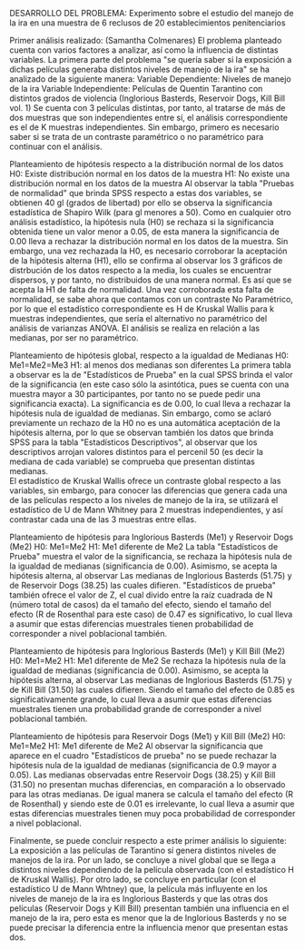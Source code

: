 DESARROLLO DEL PROBLEMA: 
Experimento sobre el estudio del manejo de la ira en una muestra de 6 reclusos de 20 establecimientos penitenciarios


Primer análisis realizado: (Samantha Colmenares)
El problema planteado cuenta con varios factores a analizar, así como la influencia de distintas variables.
La primera parte del problema "se quería saber si la exposición a dichas películas generaba distintos niveles de manejo de la ira" se ha analizado de la siguiente manera:
Variable Dependiente: Niveles de manejo de la ira
Variable Independiente: Películas de Quentin Tarantino con distintos grados de violencia (Inglorious Basterds, Reservoir Dogs, Kill Bill vol. 1)
Se cuenta con 3 películas distintas, por tanto, al tratarse de más de dos muestras que son independientes entre sí, el análisis
correspondiente es el de K muestras independientes. Sin embargo, primero es necesario saber si se trata de un contraste paramétrico o no paramétrico para continuar con el análisis.

Planteamiento de hipótesis respecto a la distribución normal de los datos
H0: Existe distribución normal en los datos de la muestra 
H1: No existe una distribución normal en los datos de la muestra
Al observar la tabla "Pruebas de normalidad" que brinda SPSS respecto a estas dos variables, se obtienen 40 gl (grados de libertad)
por ello se observa la significancia estadística de Shapiro Wilk (para gl menores a 50). 
Como en cualquier otro análisis estadístico, la hipótesis nula (H0) se rechaza si la significancia obtenida tiene un valor menor a 0.05, 
de esta manera la significancia de 0.00 lleva a rechazar la distribución normal en los datos de la muestra.
Sin embargo, una vez rechazada la H0, es necesario corroborar la aceptación de la hipótesis alterna (H1), ello se confirma al observar
los 3 gráficos de distrbución de los datos respecto a la media, los cuales se encuentrar dispersos, y por tanto, no distribuidos de una
manera normal. Es así que se acepta la H1 de falta de normalidad.
Una vez corroborada esta falta de normalidad, se sabe ahora que contamos con un contraste No Paramétrico, por lo que el estadístico 
correspondiente es H de Kruskal Wallis para k muestras independientes, que sería el alternativo no paramétrico del análisis de 
varianzas ANOVA. El análisis se realiza en relación a las medianas, por ser no paramétrico. 

Planteamiento de hipótesis global, respecto a la igualdad de Medianas
H0: Me1=Me2=Me3
H1: al menos dos medianas son diferentes
La primera tabla a observar es la de "Estadísticos de Prueba" en la cual SPSS brinda el valor de la significancia (en este caso sólo 
la asintótica, pues se cuenta con una muestra mayor a 30 participantes, por tanto no se puede pedir una significancia exacta). La 
significancia es de 0.00, lo cual lleva a rechazar la hipótesis nula de igualdad de medianas. Sin embargo, como se aclaró previamente
un rechazo de la H0 no es una automática aceptación de la hipótesis alterna, por lo que se observan también los datos que brinda SPSS
para la tabla "Estadísticos Descriptivos", al observar que los descriptivos arrojan valores distintos para el percenil 50 (es decir
la mediana de cada variable) se comprueba que presentan distintas medianas.  
El estadístico de Kruskal Wallis ofrece un contraste global respecto a las variables, sin embargo, para conocer las diferencias que genera cada una de las películas respecto a los niveles de manejo de la ira, se utilizará el estadístico de U de Mann Whitney para
2 muestras independientes, y así contrastar cada una de las 3 muestras entre ellas. 

Planteamiento de hipótesis para Inglorious Basterds (Me1) y Reservoir Dogs (Me2)
H0: Me1=Me2
H1: Me1 diferente de Me2
La tabla "Estadísticos de Prueba" muestra el valor de la significancia, se rechaza la hipótesis nula de la igualdad de medianas (significancia de 0.00).  Asimismo, se acepta la hipótesis alterna, al observar Las medianas de Inglorious Basterds (51.75) y de Reservoir Dogs (38.25) las cuales difieren. 
"Estadísticos de prueba" también ofrece el valor de Z, el cual divido entre la raíz cuadrada de N (número total de casos) da el tamaño del efecto, siendo el tamaño del efecto (R de Rosenthal para este caso) de 0.47 es significativo, lo cual lleva a asumir que estas diferencias muestrales tienen  probabilidad  de corresponder a nivel poblacional también. 

Planteamiento de hipótesis para Inglorious Basterds (Me1) y Kill Bill (Me2)
H0: Me1=Me2
H1: Me1 diferente de Me2
Se rechaza la hipótesis nula de la igualdad de medianas (significancia de 0.00). Asimismo, se acepta la hipótesis alterna, al observar Las medianas de Inglorious Basterds (51.75) y de Kill Bill (31.50) las cuales difieren. 
Siendo el tamaño del efecto de 0.85 es significativamente grande, lo cual lleva a asumir que estas diferencias muestrales tienen una probabilidad grande de corresponder a nivel poblacional también.

Planteamiento de hipótesis para Reservoir Dogs (Me1) y Kill Bill (Me2)
H0: Me1=Me2
H1: Me1 diferente de Me2
Al observar la significancia que aparece en el cuadro "Estadísticos de prueba" no se puede rechazar la hipótesis nula de la igualdad de medianas (significancia de 0.9 mayor a 0.05). Las medianas observadas entre Reservoir Dogs (38.25) y Kill Bill (31.50) no presentan muchas diferencias, en comparación a lo observado para las otras medianas. 
De igual manera se calcula el tamaño del efecto (R de Rosenthal) y siendo este de 0.01 es irrelevante, lo cual lleva a asumir que estas diferencias muestrales tienen  muy poca probabilidad  de corresponder a nivel poblacional.

Finalmente, se puede concluir respecto a este primer análisis lo siguiente: La exposición a las películas de Tarantino sí genera distintos niveles de manejos de la ira. 
Por un lado, se concluye a nivel global que se llega a distintos niveles dependiendo de la película observada (con el estadístico H de Kruskal Wallis).
Por otro lado, se concluye en particular (con el estadístico U de Mann Whtney) que, la película más influyente en los niveles de manejo de la ira es Inglorious Basterds y que las otras dos películas (Reservoir Dogs y Kill Bill) presentan también una influencia en el manejo de la ira, pero esta es menor que la de Inglorious Basterds y no se puede precisar la diferencia entre la
influencia menor que presentan estas dos.
